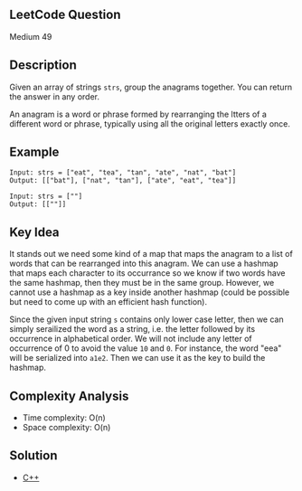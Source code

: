 ## LeetCode Question
Medium 49

## Description
Given an array of strings `strs`, group the anagrams together. You can return the answer in any order.

An anagram is a word or phrase formed by rearranging the ltters of a different word or phrase, typically using all the original letters exactly once.

## Example
```
Input: strs = ["eat", "tea", "tan", "ate", "nat", "bat"]
Output: [["bat"], ["nat", "tan"], ["ate", "eat", "tea"]]

Input: strs = [""]
Output: [[""]]
```

## Key Idea
It stands out we need some kind of a map that maps the anagram to a list of words that can be rearranged into this anagram. We can use a hashmap that maps each character to its occurrance so we know if two words have the same hashmap, then they must be in the same group. However, we cannot use a hashmap as a key inside another hashmap (could be possible but need to come up with an efficient hash function).

Since the given input string `s` contains only lower case letter, then we can simply serailized the word as a string, i.e. the letter followed by its occurrence in alphabetical order. We will not include any letter of occurrence of 0 to avoid the value `10` and `0`. For instance, the word "eea" will be serialized into `a1e2`. Then we can use it as the key to build the hashmap.

## Complexity Analysis
- Time complexity: O(n)
- Space complexity: O(n)

## Solution
- [C++](solution.cpp)